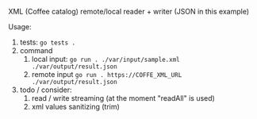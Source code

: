 XML (Coffee catalog) remote/local reader + writer (JSON in this example)

Usage:
1. tests: `go tests .`
2. command 
   1. local input: `go run . ./var/input/sample.xml ./var/output/result.json`
   2. remote input `go run . https://COFFE_XML_URL ./var/output/result.json`
3. todo / consider:
   1. read / write streaming (at the moment "readAll" is used)
   2. xml values sanitizing (trim)
